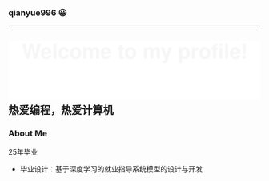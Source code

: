 ### qianyue996 😀
---
![](assets/Bottom_up.svg)
热爱编程，热爱计算机
---
### About Me
25年毕业
* 毕业设计：基于深度学习的就业指导系统模型的设计与开发
